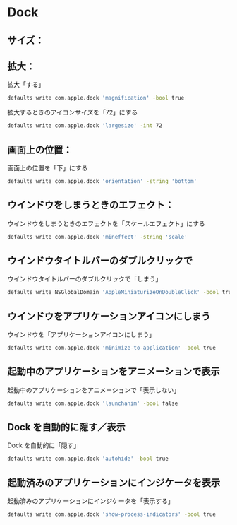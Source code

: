 Dock
====

サイズ：
-------

拡大：
-----

拡大「する」

```sh
defaults write com.apple.dock 'magnification' -bool true
```

拡大するときのアイコンサイズを「72」にする

```sh
defaults write com.apple.dock 'largesize' -int 72
```

画面上の位置：
-------------

画面上の位置を「下」にする

```sh
defaults write com.apple.dock 'orientation' -string 'bottom'
```

ウインドウをしまうときのエフェクト：
-----------------------------------

ウインドウをしまうときのエフェクトを「スケールエフェクト」にする

```sh
defaults write com.apple.dock 'mineffect' -string 'scale'
```

ウインドウタイトルバーのダブルクリックで
----------------------------------------

ウインドウタイトルバーのダブルクリックで「しまう」

```sh
defaults write NSGlobalDomain 'AppleMiniaturizeOnDoubleClick' -bool true
```

ウインドウをアプリケーションアイコンにしまう
--------------------------------------------

ウインドウを「アプリケーションアイコンにしまう」

```sh
defaults write com.apple.dock 'minimize-to-application' -bool true
```

起動中のアプリケーションをアニメーションで表示
----------------------------------------------

起動中のアプリケーションをアニメーションで「表示しない」

```sh
defaults write com.apple.dock 'launchanim' -bool false
```

Dock を自動的に隠す／表示
-------------------------

Dock を自動的に「隠す」

```sh
defaults write com.apple.dock 'autohide' -bool true
```

起動済みのアプリケーションにインジケータを表示
----------------------------------------------

起動済みのアプリケーションにインジケータを「表示する」

```sh
defaults write com.apple.dock 'show-process-indicators' -bool true
```

